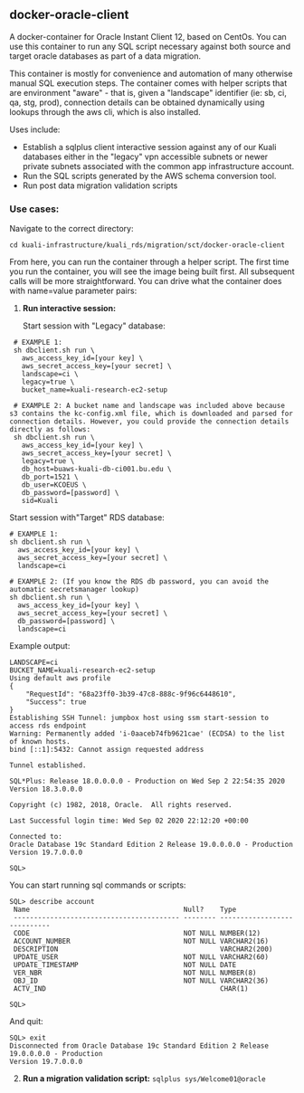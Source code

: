## docker-oracle-client

A docker-container for Oracle Instant Client 12, based on CentOs. You can use this container to run any SQL script necessary against both source and target oracle databases as part of a data migration.

This container is mostly for convenience and automation of many otherwise manual SQL execution steps.
The container comes with helper scripts that are environment "aware" - that is, given a "landscape" identifier (ie: sb, ci, qa, stg, prod), connection details can be obtained dynamically using lookups through the aws cli, which is also installed.

Uses include:

- Establish a sqlplus client interactive session against any of our Kuali databases either in the "legacy" vpn accessible subnets or newer private subnets associated with the common app infrastructure account.
- Run the SQL scripts generated by the AWS schema conversion tool.
- Run post data migration validation scripts

### Use cases:

Navigate to the correct directory:

```
cd kuali-infrastructure/kuali_rds/migration/sct/docker-oracle-client
```

From here, you can run the container through a helper script.
The first time you run the container, you will see the image being built first. All subsequent calls will be more straightforward.
You can drive what the container does with name=value parameter pairs:

1. **Run interactive session:**
  
   
   Start session with "Legacy" database:
   
  ```
   # EXAMPLE 1:
   sh dbclient.sh run \ 
     aws_access_key_id=[your key] \
     aws_secret_access_key=[your secret] \
     landscape=ci \
     legacy=true \
     bucket_name=kuali-research-ec2-setup
     
   # EXAMPLE 2: A bucket name and landscape was included above because s3 contains the kc-config.xml file, which is downloaded and parsed for connection details. However, you could provide the connection details directly as follows:
   sh dbclient.sh run \
     aws_access_key_id=[your key] \
     aws_secret_access_key=[your secret] \
     legacy=true \
     db_host=buaws-kuali-db-ci001.bu.edu \
     db_port=1521 \
     db_user=KCOEUS \
     db_password=[password] \
     sid=Kuali
   ```
   
   
   Start session with"Target" RDS database:
   
   ```
   # EXAMPLE 1: 
   sh dbclient.sh run \ 
     aws_access_key_id=[your key] \
     aws_secret_access_key=[your secret] \
     landscape=ci
   
   # EXAMPLE 2: (If you know the RDS db password, you can avoid the automatic secretsmanager lookup)
   sh dbclient.sh run \ 
     aws_access_key_id=[your key] \
     aws_secret_access_key=[your secret] \
     db_password=[password] \
     landscape=ci
   
   ```
   
   
   Example output:
   
   ```
   LANDSCAPE=ci
   BUCKET_NAME=kuali-research-ec2-setup
   Using default aws profile
   {
       "RequestId": "68a23ff0-3b39-47c8-888c-9f96c6448610",
       "Success": true
   }
   Establishing SSH Tunnel: jumpbox host using ssm start-session to access rds endpoint
   Warning: Permanently added 'i-0aaceb74fb9621cae' (ECDSA) to the list of known hosts.
   bind [::1]:5432: Cannot assign requested address
   
   Tunnel established.
   
   SQL*Plus: Release 18.0.0.0.0 - Production on Wed Sep 2 22:54:35 2020
   Version 18.3.0.0.0
   
   Copyright (c) 1982, 2018, Oracle.  All rights reserved.
   
   Last Successful login time: Wed Sep 02 2020 22:12:20 +00:00
   
   Connected to:
   Oracle Database 19c Standard Edition 2 Release 19.0.0.0.0 - Production
   Version 19.7.0.0.0
   
   SQL> 
   ```
   
   
   You can start running sql commands or scripts:
   
   ```
   SQL> describe account
    Name                                      Null?    Type
    ----------------------------------------- -------- ----------------------------
    CODE                                      NOT NULL NUMBER(12)
    ACCOUNT_NUMBER                            NOT NULL VARCHAR2(16)
    DESCRIPTION                                        VARCHAR2(200)
    UPDATE_USER                               NOT NULL VARCHAR2(60)
    UPDATE_TIMESTAMP                          NOT NULL DATE
    VER_NBR                                   NOT NULL NUMBER(8)
    OBJ_ID                                    NOT NULL VARCHAR2(36)
    ACTV_IND                                           CHAR(1)
   
   SQL>
   ```
   
      
   And quit:
   
   ```
   SQL> exit
   Disconnected from Oracle Database 19c Standard Edition 2 Release 19.0.0.0.0 - Production
   Version 19.7.0.0.0
   ```
   
   
   
2. **Run a migration validation script:**
   `sqlplus sys/Welcome01@oracle`